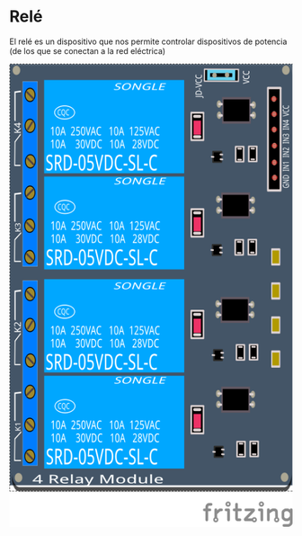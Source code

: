 # Relé

El relé es un dispositivo que nos permite controlar dispositivos de potencia (de los que se conectan a la red eléctrica)

![](../imagenes/Rele.png)
